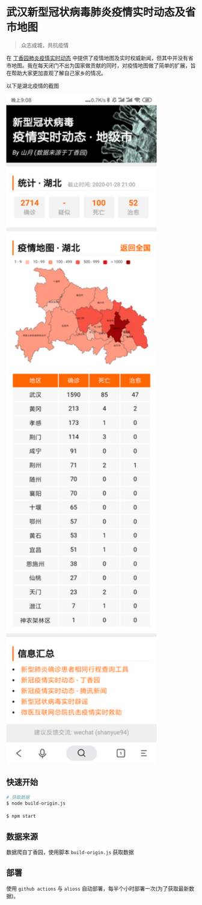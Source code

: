 # 武汉新型冠状病毒肺炎疫情实时动态及省市地图

> 众志成城，共抗疫情

在 [丁香园肺炎疫情实时动态](https://3g.dxy.cn/newh5/view/pneumonia?from=timeline) 中提供了疫情地图及实时权威新闻，但其中并没有省市地图。我在每天闭门不出为国家做贡献的同时，对疫情地图做了简单的扩展，旨在帮助大家更加直观了解自己家乡的情况。

以下是湖北疫情的截图

<img src="./public/screen.png" width="400">

## 快速开始

``` bash
# 获取数据
$ node build-origin.js

$ npm start
```

## 数据来源

数据爬自丁香园，使用脚本 `build-origin.js` 获取数据

## 部署

使用 `github actions` 与 `alioss` 自动部署，每半个小时部署一次(为了获取最新数据)。
